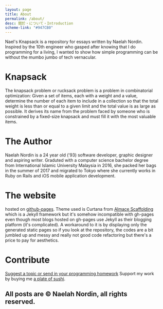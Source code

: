 ```yaml
---
layout: page
title: About
permalink: /about/
desc: 關於・について・Introduction
scheme-link: "#947CB0"
---
```


Nael's Knapsack is a repository for essays written by Naelah Nordin. Inspired by the 10th engineer who gasped after knowing that I do programming for a living, I wanted to show how simple programming can be without the mumbo jumbo of tech vernacular.

# Knapsack

The knapsack problem or rucksack problem is a problem in combinatorial optimization: Given a set of items, each with a weight and a value, determine the number of each item to include in a collection so that the total weight is less than or equal to a given limit and the total value is as large as possible. It derives its name from the problem faced by someone who is constrained by a fixed-size knapsack and must fill it with the most valuable items.

# The Author

Naelah Nordin is a 24 year old ('93) software developer, graphic designer and aspiring writer. Graduted with a computer science bachelor degree from International Islamic University Malaysia in 2016, she packed her bags in the summer of 2017 and migrated to Tokyo where she currently works in Ruby on Rails and iOS mobile application development.

# The website

hosted on [github-pages](https://pages.github.com). Theme used is Curtana from [Almace Scaffolding](https://sparanoid.com/lab/amsf/) which is a Jekyll framework but it's somehow incompatible with gh-pages even though most blogs hosted on gh-pages use Jekyll as their blogging platform (it's complicated). A workaround to it is by displaying only the generated static pages so if you look at the repository, the codes are a bit jumbled up and messy and really not good code refactoring but there's a price to pay for aesthetics. 


# Contribute


[Suggest a topic or send in your programming homework](mailto:naelahnordin@gmail.com)
Support my work by buying me [a plate of sushi](https://www.paypal.me/naelah).



## All posts are &copy; Naelah Nordin, all rights reserved.
